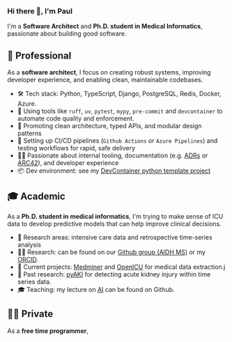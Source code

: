 ### Hi there 👋, I'm Paul

I'm a **Software Architect** and **Ph.D. student in Medical Informatics**, passionate about building good software. 


## 💼 Professional

As a **software architect**, I focus on creating robust systems, improving developer experience, and enabling clean, maintainable codebases.

- 🛠️ Tech stack: Python, TypeScript, Django, PostgreSQL, Redis, Docker, Azure.
- 🧰 Using tools like `ruff`, `uv`, `pytest`, `mypy`, `pre-commit` and `devcontainer` to automate code quality and enforcement.
- 🔄 Promoting clean architecture, typed APIs, and modular design patterns 
- 🚀 Setting up CI/CD pipelines (`Github Actions` or `Azure Pipelines`) and testing workflows for rapid, safe delivery  
- 🧑‍💻 Passionate about internal tooling, documentation (e.g. [ADRs](https://adr.github.io/) or [ARC42](https://docs.arc42.org/home/)), and developer experience
- 📦 Dev environment: see my [DevContainer python template project](https://github.com/Paul-B98/python-project-template)

## 🎓 Academic

As a **Ph.D. student in medical informatics**, I'm trying to make sense of ICU data to develop predictive models that can help improve clinical decisions.

- 🔬 Research areas: intensive care data and retrospective time-series analysis
- 🧑‍🔬 Research: can be found on our [Github group (AIDH MS)](https://github.com/aidh-ms) or my [ORCID](https://orcid.org/0009-0002-8163-0989).
- 🚧 Current projects: [Medminer](https://github.com/aidh-ms/MedMiner) and [OpenICU](https://github.com/aidh-ms/OpenICU) for medical data extraction.j
- 🧠 Past research: [pyAKI](https://github.com/aidh-ms/pyAKI) for detecting acute kidney injury within time series data.
- 🎓 Teaching: my lecture on [AI](https://github.com/Paul-B98/wpf-ki) can be found on Github.

## 🧑‍💻 Private

As a **free time programmer**, 





<!--
**Paul-B98/Paul-B98** is a ✨ _special_ ✨ repository because its `README.md` (this file) appears on your GitHub profile.

Here are some ideas to get you started:

- 🔭 I’m currently working on ...
- 🌱 I’m currently learning ...
- 👯 I’m looking to collaborate on ...
- 🤔 I’m looking for help with ...
- 💬 Ask me about ...
- 📫 How to reach me: ...
- 😄 Pronouns: ...
- ⚡ Fun fact: ...
-->
